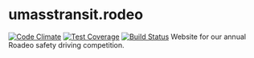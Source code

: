 # umasstransit.rodeo
[![Code Climate](https://codeclimate.com/github/umts/umasstransit.rodeo/badges/gpa.svg)](https://codeclimate.com/github/umts/umasstransit.rodeo)
[![Test Coverage](https://codeclimate.com/github/umts/umasstransit.rodeo/badges/coverage.svg)](https://codeclimate.com/github/umts/umasstransit.rodeo/coverage)
[![Build Status](https://travis-ci.org/umts/umasstransit.rodeo.svg?branch=master)](https://travis-ci.org/umts/umasstransit.rodeo)
Website for our annual Roadeo safety driving competition.
